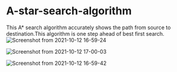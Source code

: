 # A-star-search-algorithm

This A* search algorithm accurately shows the path from source to destination.This algorithm is one step ahead of best first search.
![Screenshot from 2021-10-12 16-59-24](https://user-images.githubusercontent.com/82999574/136967418-3df125de-550d-4491-8577-3da7a0048c1a.png)

![Screenshot from 2021-10-12 17-00-03](https://user-images.githubusercontent.com/82999574/136967036-b46c3109-4df4-439f-86e6-2f31f06bf3e7.jpg)

![Screenshot from 2021-10-12 16-59-42](https://user-images.githubusercontent.com/82999574/136967048-747cf5bf-7f69-4425-9ef8-e9b95286bcc2.png)

